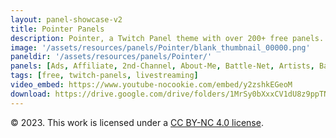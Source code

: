 ```yaml
---
layout: panel-showcase-v2 
title: Pointer Panels 
description: Pointer, a Twitch Panel theme with over 200+ free panels. 
image: '/assets/resources/panels/Pointer/blank_thumbnail_00000.png'
paneldir: '/assets/resources/panels/Pointer/'
panels: [Ads, Affiliate, 2nd-Channel, About-Me, Battle-Net, Artists, Background, ArtStation, Birthday, BTTV, Calendar, Blog, Charity, Chat-Rules, Clips, Channel-Points, Emotes, Fanmail, Donate, Editor, Friends, Games, Gear, FAQ, Hardware, Hive, Hall-of-Fame, Hall-of-Shame, Ko-Fi, Languages, Leaderboard, Links, Music, Mastadon, Merch, Mods, New-Channel, P.O, Partners, My-Shop, Sponsorships, Subscribe, Support, TikTok, Perks, Playlist, Pronouns, Rules]
tags: [free, twitch-panels, livestreaming]
video_embed: https://www.youtube-nocookie.com/embed/y2zshkEGeoM
download: https://drive.google.com/drive/folders/1MrSy0bXxxCV1dU8z9ppTN8qxufa4wu4H?usp=share_link
---
```


© 2023. This work is licensed under a [CC BY-NC 4.0 license](https://creativecommons.org/licenses/by-nc/4.0/).